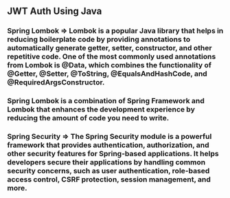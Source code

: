 ## JWT Auth Using Java

### Spring Lombok => Lombok is a popular Java library that helps in reducing boilerplate code by providing annotations to automatically generate getter, setter, constructor, and other repetitive code. One of the most commonly used annotations from Lombok is @Data, which combines the functionality of @Getter, @Setter, @ToString, @EqualsAndHashCode, and @RequiredArgsConstructor.

### Spring Lombok is a combination of Spring Framework and Lombok that enhances the development experience by reducing the amount of code you need to write.

### Spring Security => The Spring Security module is a powerful framework that provides authentication, authorization, and other security features for Spring-based applications. It helps developers secure their applications by handling common security concerns, such as user authentication, role-based access control, CSRF protection, session management, and more.
